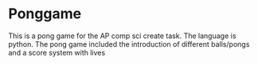 # Ponggame
This is a pong game for the AP comp sci create task. The language is python. The pong game included the introduction of different balls/pongs and a score system with lives 
